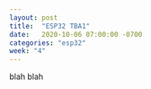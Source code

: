 ```yaml
---
layout: post
title:  "ESP32 TBA1"
date:   2020-10-06 07:00:00 -0700
categories: "esp32"
week: "4"
---
```


blah blah
